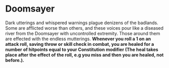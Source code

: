 Doomsayer
=========

Dark utterings and whispered warnings plague denizens of the badlands. Some are afflicted worse than others, and these voices pour like a diseased river from the Doomsayer with uncontrolled extremity. Those around them are effected with the endless mutterings.  **Whenever you roll a 1 on an attack roll, saving throw or skill check in combat, you are healed for a number of hitpoints equal to your Constitution modifier (The heal takes place after the effect of the roll, e.g you miss and then you are healed, not before.).**
